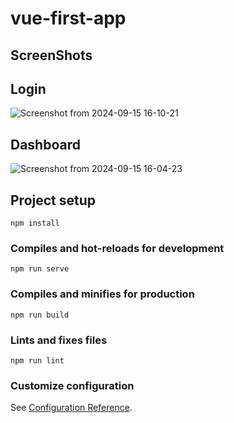 # vue-first-app

## ScreenShots

## Login 
![Screenshot from 2024-09-15 16-10-21](https://github.com/user-attachments/assets/c75d84a8-6b7f-4b15-8a59-bd21a28efa2e)


## Dashboard
![Screenshot from 2024-09-15 16-04-23](https://github.com/user-attachments/assets/db0cadc3-620b-4e51-90db-353904e66b07)


## Project setup
```
npm install
```

### Compiles and hot-reloads for development
```
npm run serve
```

### Compiles and minifies for production
```
npm run build
```

### Lints and fixes files
```
npm run lint
```

### Customize configuration
See [Configuration Reference](https://cli.vuejs.org/config/).


